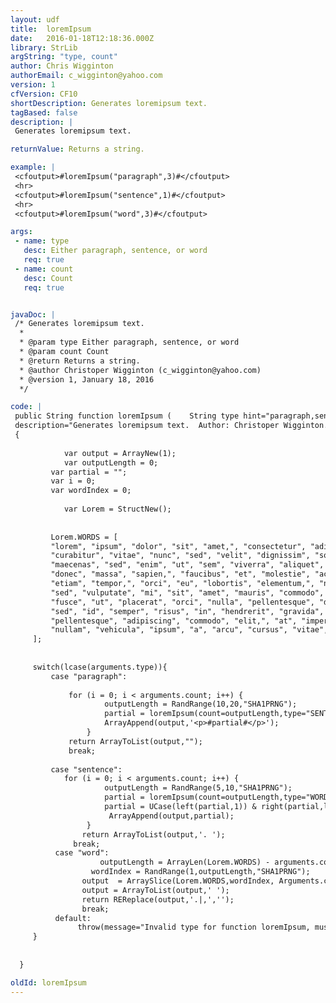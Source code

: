 ```yaml
---
layout: udf
title:  loremIpsum
date:   2016-01-18T12:18:36.000Z
library: StrLib
argString: "type, count"
author: Chris Wigginton
authorEmail: c_wigginton@yahoo.com
version: 1
cfVersion: CF10
shortDescription: Generates loremipsum text.
tagBased: false
description: |
 Generates loremipsum text.

returnValue: Returns a string.

example: |
 <cfoutput>#loremIpsum("paragraph",3)#</cfoutput>
 <hr>
 <cfoutput>#loremIpsum("sentence",1)#</cfoutput>
 <hr>
 <cfoutput>#loremIpsum("word",3)#</cfoutput>

args:
 - name: type
   desc: Either paragraph, sentence, or word
   req: true
 - name: count
   desc: Count
   req: true


javaDoc: |
 /* Generates loremipsum text.
  *
  * @param type Either paragraph, sentence, or word
  * @param count Count
  * @return Returns a string.
  * @author Christoper Wigginton (c_wigginton@yahoo.com)
  * @version 1, January 18, 2016
  */

code: |
 public String function loremIpsum (    String type hint="paragraph,sentence, or word", Numeric count)
 description="Generates loremipsum text.  Author: Christoper Wigginton. Version 1.0.  Based on JavaScript version created by Fatih Kadir AKIN https://github.com/f/loremjs/blob/master/lorem.js"
 {
 
            var output = ArrayNew(1);
            var outputLength = 0;
         var partial = "";
         var i = 0;
         var wordIndex = 0;
         
            var Lorem = StructNew();
     
             
         Lorem.WORDS = [
         "lorem", "ipsum", "dolor", "sit", "amet,", "consectetur", "adipiscing", "elit", "ut", "aliquam,", "purus", "sit", "amet", "luctus", "venenatis,", "lectus", "magna", "fringilla", "urna,", "porttitor", "rhoncus", "dolor", "purus", "non", "enim", "praesent", "elementum", "facilisis", "leo,", "vel", "fringilla", "est", "ullamcorper", "eget", "nulla", "facilisi", "etiam", "dignissim", "diam", "quis", "enim", "lobortis", "scelerisque", "fermentum", "dui", "faucibus", "in", "ornare", "quam", "viverra", "orci", "sagittis", "eu", "volutpat", "odio", "facilisis", "mauris", "sit", "amet", "massa", "vitae", "tortor", "condimentum", "lacinia", "quis", "vel", "eros", "donec", "ac", "odio", "tempor", "orci", "dapibus", "ultrices", "in", "iaculis", "nunc", "sed", "augue", "lacus,", "viverra", "vitae", "congue", "eu,", "consequat", "ac", "felis", "donec", "et", "odio", "pellentesque", "diam", "volutpat", "commodo", "sed", "egestas", "egestas", "fringilla", "phasellus", "faucibus", "scelerisque", "eleifend", "donec", "pretium", "vulputate", "sapien", "nec", "sagittis", "aliquam", "malesuada", "bibendum", "arcu", "vitae", "elementum",
         "curabitur", "vitae", "nunc", "sed", "velit", "dignissim", "sodales", "ut", "eu", "sem", "integer", "vitae", "justo", "eget", "magna", "fermentum", "iaculis", "eu", "non", "diam", "phasellus", "vestibulum", "lorem", "sed", "risus", "ultricies", "tristique", "nulla", "aliquet", "enim", "tortor,", "at", "auctor", "urna", "nunc", "id", "cursus", "metus", "aliquam", "eleifend", "mi", "in", "nulla", "posuere", "sollicitudin", "aliquam", "ultrices", "sagittis", "orci,", "a", "scelerisque", "purus", "semper", "eget", "duis", "at", "tellus", "at", "urna", "condimentum", "mattis", "pellentesque", "id", "nibh", "tortor,", "id", "aliquet", "lectus", "proin", "nibh", "nisl,", "condimentum", "id", "venenatis", "a,", "condimentum", "vitae", "sapien", "pellentesque", "habitant", "morbi", "tristique", "senectus", "et", "netus", "et", "malesuada", "fames", "ac", "turpis", "egestas", "sed", "tempus,", "urna", "et", "pharetra", "pharetra,", "massa", "massa", "ultricies", "mi,", "quis", "hendrerit", "dolor", "magna", "eget", "est", "lorem", "ipsum", "dolor", "sit", "amet,", "consectetur", "adipiscing", "elit", "pellentesque", "habitant", "morbi", "tristique", "senectus", "et", "netus", "et", "malesuada", "fames", "ac", "turpis", "egestas", "integer", "eget", "aliquet", "nibh", "praesent", "tristique", "magna", "sit", "amet", "purus", "gravida", "quis", "blandit", "turpis", "cursus", "in", "hac", "habitasse", "platea", "dictumst", "quisque", "sagittis,", "purus", "sit", "amet", "volutpat", "consequat,", "mauris", "nunc", "congue", "nisi,", "vitae", "suscipit", "tellus", "mauris", "a", "diam",
         "maecenas", "sed", "enim", "ut", "sem", "viverra", "aliquet", "eget", "sit", "amet", "tellus", "cras", "adipiscing", "enim", "eu", "turpis", "egestas", "pretium", "aenean", "pharetra,", "magna", "ac", "placerat", "vestibulum,", "lectus", "mauris", "ultrices", "eros,", "in", "cursus", "turpis", "massa", "tincidunt", "dui", "ut", "ornare", "lectus", "sit", "amet", "est", "placerat", "in", "egestas", "erat", "imperdiet", "sed", "euismod", "nisi", "porta", "lorem", "mollis", "aliquam", "ut", "porttitor", "leo", "a", "diam", "sollicitudin", "tempor", "id", "eu", "nisl", "nunc", "mi", "ipsum,", "faucibus", "vitae", "aliquet", "nec,", "ullamcorper", "sit", "amet", "risus", "nullam", "eget", "felis", "eget", "nunc", "lobortis", "mattis", "aliquam", "faucibus", "purus", "in", "massa", "tempor", "nec", "feugiat", "nisl", "pretium", "fusce", "id", "velit", "ut", "tortor", "pretium", "viverra", "suspendisse", "potenti", "nullam", "ac", "tortor", "vitae", "purus", "faucibus", "ornare", "suspendisse", "sed", "nisi", "lacus,", "sed", "viverra", "tellus", "in", "hac", "habitasse", "platea", "dictumst", "vestibulum", "rhoncus", "est", "pellentesque", "elit", "ullamcorper", "dignissim", "cras", "tincidunt", "lobortis", "feugiat", "vivamus", "at", "augue", "eget", "arcu", "dictum", "varius", "duis", "at", "consectetur", "lorem",
         "donec", "massa", "sapien,", "faucibus", "et", "molestie", "ac,", "feugiat", "sed", "lectus", "vestibulum", "mattis", "ullamcorper", "velit", "sed", "ullamcorper", "morbi", "tincidunt", "ornare", "massa,", "eget", "egestas", "purus", "viverra", "accumsan", "in", "nisl", "nisi,", "scelerisque", "eu", "ultrices", "vitae,", "auctor", "eu", "augue", "ut", "lectus", "arcu,", "bibendum", "at", "varius", "vel,", "pharetra", "vel", "turpis", "nunc", "eget", "lorem", "dolor,", "sed", "viverra", "ipsum", "nunc", "aliquet", "bibendum", "enim,", "facilisis", "gravida", "neque", "convallis", "a", "cras", "semper", "auctor", "neque,", "vitae", "tempus", "quam", "pellentesque", "nec", "nam", "aliquam", "sem", "et", "tortor", "consequat", "id", "porta", "nibh", "venenatis", "cras", "sed", "felis", "eget", "velit", "aliquet", "sagittis", "id", "consectetur", "purus", "ut", "faucibus", "pulvinar", "elementum", "integer", "enim", "neque,", "volutpat", "ac", "tincidunt", "vitae,", "semper", "quis", "lectus", "nulla", "at", "volutpat", "diam", "ut", "venenatis", "tellus", "in", "metus", "vulputate", "eu", "scelerisque", "felis", "imperdiet", "proin", "fermentum", "leo", "vel", "orci", "porta", "non", "pulvinar", "neque", "laoreet", "suspendisse", "interdum", "consectetur", "libero,", "id", "faucibus", "nisl", "tincidunt", "eget", "nullam", "non", "nisi", "est,", "sit", "amet", "facilisis", "magna",
         "etiam", "tempor,", "orci", "eu", "lobortis", "elementum,", "nibh", "tellus", "molestie", "nunc,", "non", "blandit", "massa", "enim", "nec", "dui", "nunc", "mattis", "enim", "ut", "tellus", "elementum", "sagittis", "vitae", "et", "leo", "duis", "ut", "diam", "quam", "nulla", "porttitor", "massa", "id", "neque", "aliquam", "vestibulum", "morbi", "blandit", "cursus", "risus,", "at", "ultrices", "mi", "tempus", "imperdiet", "nulla", "malesuada", "pellentesque", "elit", "eget", "gravida", "cum", "sociis", "natoque", "penatibus", "et", "magnis", "dis", "parturient", "montes,", "nascetur", "ridiculus", "mus", "mauris", "vitae", "ultricies", "leo", "integer", "malesuada", "nunc", "vel", "risus", "commodo", "viverra", "maecenas", "accumsan,", "lacus", "vel", "facilisis", "volutpat,", "est", "velit", "egestas", "dui,", "id", "ornare", "arcu", "odio", "ut", "sem", "nulla", "pharetra", "diam", "sit", "amet", "nisl", "suscipit", "adipiscing", "bibendum", "est", "ultricies", "integer", "quis", "auctor", "elit",
         "sed", "vulputate", "mi", "sit", "amet", "mauris", "commodo", "quis", "imperdiet", "massa", "tincidunt", "nunc", "pulvinar", "sapien", "et", "ligula", "ullamcorper", "malesuada", "proin", "libero", "nunc,", "consequat", "interdum", "varius", "sit", "amet,", "mattis", "vulputate", "enim", "nulla", "aliquet", "porttitor", "lacus,", "luctus", "accumsan", "tortor", "posuere", "ac", "ut", "consequat", "semper", "viverra", "nam", "libero", "justo,", "laoreet", "sit", "amet", "cursus", "sit", "amet,", "dictum", "sit", "amet", "justo", "donec", "enim", "diam,", "vulputate", "ut", "pharetra", "sit", "amet,", "aliquam", "id", "diam", "maecenas", "ultricies", "mi", "eget", "mauris", "pharetra", "et", "ultrices", "neque", "ornare", "aenean", "euismod", "elementum", "nisi,", "quis", "eleifend", "quam", "adipiscing", "vitae", "proin", "sagittis,", "nisl", "rhoncus", "mattis", "rhoncus,", "urna", "neque", "viverra", "justo,", "nec", "ultrices", "dui", "sapien", "eget", "mi", "proin", "sed", "libero", "enim,", "sed", "faucibus", "turpis", "in", "eu", "mi", "bibendum", "neque", "egestas", "congue", "quisque", "egestas", "diam", "in", "arcu", "cursus", "euismod", "quis", "viverra", "nibh", "cras", "pulvinar", "mattis", "nunc,", "sed", "blandit", "libero", "volutpat", "sed", "cras", "ornare", "arcu", "dui", "vivamus", "arcu", "felis,", "bibendum", "ut", "tristique", "et,", "egestas", "quis", "ipsum", "suspendisse", "ultrices", "gravida", "dictum",
         "fusce", "ut", "placerat", "orci", "nulla", "pellentesque", "dignissim", "enim,", "sit", "amet", "venenatis", "urna", "cursus", "eget", "nunc", "scelerisque", "viverra", "mauris,", "in", "aliquam", "sem", "fringilla", "ut", "morbi", "tincidunt", "augue", "interdum", "velit", "euismod", "in", "pellentesque", "massa", "placerat", "duis", "ultricies", "lacus", "sed", "turpis", "tincidunt", "id", "aliquet", "risus", "feugiat", "in", "ante", "metus,", "dictum", "at", "tempor", "commodo,", "ullamcorper", "a", "lacus", "vestibulum", "sed", "arcu", "non", "odio", "euismod", "lacinia", "at", "quis", "risus", "sed", "vulputate", "odio", "ut", "enim", "blandit", "volutpat", "maecenas", "volutpat", "blandit", "aliquam", "etiam", "erat", "velit,", "scelerisque", "in", "dictum", "non,", "consectetur", "a", "erat", "nam", "at", "lectus", "urna", "duis", "convallis", "convallis", "tellus,", "id", "interdum", "velit", "laoreet", "id", "donec", "ultrices", "tincidunt", "arcu,", "non", "sodales", "neque", "sodales", "ut", "etiam", "sit", "amet", "nisl", "purus,", "in", "mollis", "nunc",
         "sed", "id", "semper", "risus", "in", "hendrerit", "gravida", "rutrum", "quisque", "non", "tellus", "orci,", "ac", "auctor", "augue", "mauris", "augue", "neque,", "gravida", "in", "fermentum", "et,", "sollicitudin", "ac", "orci", "phasellus", "egestas", "tellus", "rutrum", "tellus", "pellentesque", "eu", "tincidunt", "tortor", "aliquam", "nulla", "facilisi", "cras", "fermentum,", "odio", "eu", "feugiat", "pretium,", "nibh", "ipsum", "consequat", "nisl,", "vel", "pretium", "lectus", "quam", "id", "leo", "in", "vitae", "turpis", "massa", "sed", "elementum", "tempus", "egestas", "sed", "sed", "risus", "pretium", "quam", "vulputate", "dignissim", "suspendisse", "in", "est", "ante", "in", "nibh", "mauris,", "cursus", "mattis", "molestie", "a,", "iaculis", "at", "erat",
         "pellentesque", "adipiscing", "commodo", "elit,", "at", "imperdiet", "dui", "accumsan", "sit", "amet", "nulla", "facilisi", "morbi", "tempus", "iaculis", "urna,", "id", "volutpat", "lacus", "laoreet", "non", "curabitur", "gravida", "arcu", "ac", "tortor", "dignissim", "convallis", "aenean", "et", "tortor", "at", "risus", "viverra", "adipiscing", "at", "in", "tellus", "integer", "feugiat", "scelerisque", "varius", "morbi", "enim", "nunc,", "faucibus", "a", "pellentesque", "sit", "amet,", "porttitor", "eget", "dolor", "morbi", "non", "arcu", "risus,", "quis", "varius", "quam", "quisque", "id", "diam", "vel", "quam", "elementum", "pulvinar", "etiam", "non", "quam", "lacus", "suspendisse", "faucibus", "interdum", "posuere", "lorem", "ipsum", "dolor", "sit", "amet,", "consectetur", "adipiscing", "elit", "duis", "tristique", "sollicitudin", "nibh", "sit", "amet", "commodo", "nulla", "facilisi",
         "nullam", "vehicula", "ipsum", "a", "arcu", "cursus", "vitae", "congue", "mauris", "rhoncus", "aenean", "vel", "elit", "scelerisque", "mauris", "pellentesque", "pulvinar", "pellentesque", "habitant", "morbi", "tristique", "senectus", "et", "netus", "et", "malesuada", "fames", "ac", "turpis", "egestas", "maecenas", "pharetra", "convallis", "posuere", "morbi", "leo", "urna,", "molestie", "at", "elementum", "eu,", "facilisis", "sed", "odio", "morbi", "quis", "commodo", "odio", "aenean", "sed", "adipiscing", "diam", "donec", "adipiscing", "tristique", "risus", "nec", "feugiat", "in", "fermentum", "posuere", "urna", "nec", "tincidunt", "praesent", "semper", "feugiat", "nibh", "sed", "pulvinar", "proin", "gravida", "hendrerit", "lectus", "a", "molestie"
     ];
     
     
     switch(lcase(arguments.type)){
         case "paragraph":
             
             for (i = 0; i < arguments.count; i++) {    
                     outputLength = RandRange(10,20,"SHA1PRNG");                
                     partial = loremIpsum(count=outputLength,type="SENTENCE");                  
                     ArrayAppend(output,'<p>#partial#</p>');                
                 }
             return ArrayToList(output,"");
             break;
             
         case "sentence":
            for (i = 0; i < arguments.count; i++) {
                     outputLength = RandRange(5,10,"SHA1PRNG");    
                     partial = loremIpsum(count=outputLength,type="WORD");   
                     partial = UCase(left(partial,1)) & right(partial,len(partial)-1);
                      ArrayAppend(output,partial);                  
                 }              
                return ArrayToList(output,'. ');   
              break;
          case "word":                  
                    outputLength = ArrayLen(Lorem.WORDS) - arguments.count - 1;     
                  wordIndex = RandRange(1,outputLength,"SHA1PRNG");                      
                output  = ArraySlice(Lorem.WORDS,wordIndex, Arguments.count);              
                output = ArrayToList(output,' ');            
                return REReplace(output,'.|,','');
                break;
          default:
               throw(message="Invalid type for function loremIpsum, must be 'paragraph','sentence', or 'word'");
     }
     
     
  }

oldId: loremIpsum
---
```


